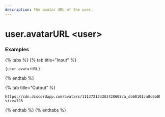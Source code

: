 ```yaml
---
description: The avatar URL of the user.
---
```


# user.avatarURL <user\>

### Examples

{% tabs %}
{% tab title="Input" %}

```text
{user.avatarURL}
```

{% endtab %}

{% tab title="Output" %}

```text
https://cdn.discordapp.com/avatars/111372124383428608/a_db60101ca8c6b08e7e1d1ffb23fe0326.gif?size=128
```

{% endtab %}
{% endtabs %}
